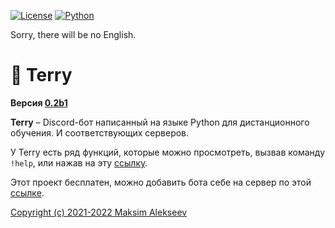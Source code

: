 [![License](https://img.shields.io/github/license/onixuniverse/terry-bot)](https://www.apache.org/licenses/LICENSE-2.0)
[![Python](https://img.shields.io/badge/python-3.8-blue.svg)](https://python.org)

Sorry, there will be no English.

# 🤖 Terry

**Версия [0.2b1](docs/CHANGELOG.md)**

**Terry** – Discord-бот написанный на языке Python для дистанционного обучения. И соответствующих серверов.

У Terry есть ряд функций, которые можно просмотреть, вызвав команду `!help`, или нажав на эту [ссылку](docs/commands.md).

Этот проект бесплатен, можно добавить бота себе на сервер по этой [ссылке](https://discord.com/api/oauth2/authorize?client_id=663412377693454336&permissions=8&scope=bot).


[Copyright (c) 2021-2022 Maksim Alekseev](LICENSE)
